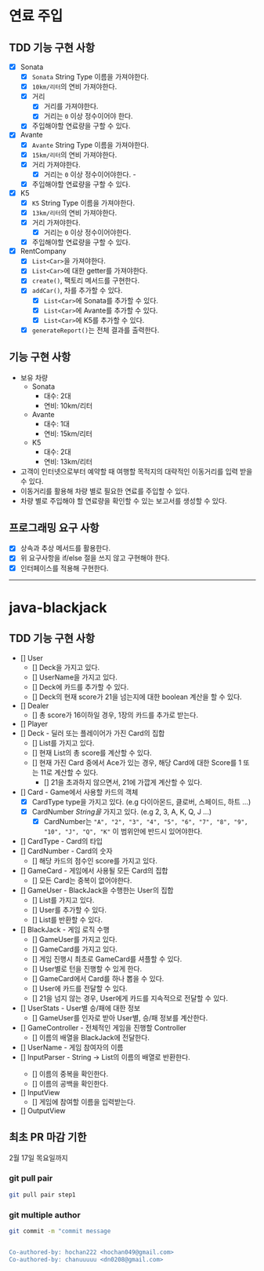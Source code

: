 # 연료 주입

## TDD 기능 구현 사항

- [x] Sonata
  - [x] `Sonata` String Type 이름을 가져야한다.
  - [x] `10km/리터`의 연비 가져야한다.
  - [x] 거리
    - [x] 거리를 가져야한다.
    - [x] 거리는 `0` 이상 정수이어야 한다.  
  - [x] 주입해야할 연료량을 구할 수 있다.
- [x] Avante
  - [x] `Avante` String Type 이름을 가져야한다.
  - [x] `15km/리터`의 연비 가져야한다.
  - [x] 거리 가져야한다.
    - [x] 거리는 `0` 이상 정수이어야한다.  - 
  - [x] 주입해야할 연료량을 구할 수 있다.
- [x] K5
  - [x] `K5` String Type 이름을 가져야한다.
  - [x] `13km/리터`의 연비 가져야한다.
  - [x] 거리 가져야한다.
    - [x] 거리는 `0` 이상 정수이어야한다.  
  - [x] 주입해야할 연료량을 구할 수 있다.
- [x] RentCompany
  - [x] `List<Car>`을 가져야한다.
  - [x] `List<Car>`에 대한 getter를 가져야한다.
  - [x] `create()`, 팩토리 메서드를 구현한다.
  - [x] `addCar()`, 차를 추가할 수 있다.
    - [x] `List<Car>`에 Sonata를 추가할 수 있다.
    - [x] `List<Car>`에 Avante를 추가할 수 있다.
    - [x] `List<Car>`에 K5를 추가할 수 있다.
  - [x] `generateReport()`는 전체 결과를 출력한다.
  
## 기능 구현 사항

- 보유 차량
  - Sonata 
    - 대수: 2대
    - 연비: 10km/리터 
  - Avante 
    - 대수: 1대
    - 연비: 15km/리터
  - K5 
    - 대수: 2대
    - 연비: 13km/리터
- 고객이 인터넷으로부터 예약할 때 여행할 목적지의 대략적인 이동거리를 입력 받을 수 있다.
- 이동거리를 활용해 차량 별로 필요한 연료를 주입할 수 있다.
- 차량 별로 주입해야 할 연료량을 확인할 수 있는 보고서를 생성할 수 있다.

## 프로그래밍 요구 사항

- [x] 상속과 추상 메서드를 활용한다.
- [x] 위 요구사항을 if/else 절을 쓰지 않고 구현해야 한다.
- [x] 인터페이스를 적용해 구현한다.

---

# java-blackjack

## TDD 기능 구현 사항

- [] User
  - [] Deck을 가지고 있다.
  - [] UserName을 가지고 있다.
  - [] Deck에 카드를 추가할 수 있다.
  - [] Deck의 현재 score가 21을 넘는지에 대한 boolean 계산을 할 수 있다. 
- [] Dealer
  - [] 총 score가 16이하일 경우, 1장의 카드를 추가로 받는다.
- [] Player
- [] Deck - 딜러 또는 플레이어가 가진 Card의 집합
  - [] List<Card>를 가지고 있다.
  - [] 현재 List<Card>의 총 score를 계산할 수 있다.
  - [] 현재 가진 Card 중에서 Ace가 있는 경우, 해당 Card에 대한 Score를 1 또는 11로 계산할 수 있다.
    - [] 21을 초과하지 않으면서, 21에 가깝게 계산할 수 있다.
- [] Card - Game에서 사용할 카드의 객체
  - [x] CardType type을 가지고 있다. (e.g 다이아몬드, 클로버, 스페이드, 하트 ...)
  - [x] CardNumber _String을_ 가지고 있다. (e.g 2, 3, A, K, Q, J ...)
    - [x]  CardNumber는 `"A", "2", "3", "4", "5", "6", "7", "8", "9", "10", "J", "Q", "K"` 이 범위안에 반드시 있어야한다.
- [] CardType - Card의 타입
- [] CardNumber - Card의 숫자
  - [] 해당 카드의 점수인 score를 가지고 있다.
- [] GameCard - 게임에서 사용될 모든 Card의 집합
  - [] 모든 Card는 중복이 없어야한다.
- [] GameUser - BlackJack을 수행한는 User의 집합
  - [] List<User>를 가지고 있다.
  - [] User를 추가할 수 있다.
  - [] List<User>를 반환할 수 있다.
- [] BlackJack - 게임 로직 수행
  - [] GameUser를 가지고 있다.
  - [] GameCard를 가지고 있다.
  - [] 게임 진행시 최초로 GameCard를 셔플할 수 있다.
  - [] User별로 턴을 진행할 수 있게 한다.
  - [] GameCard에서 Card를 하나 뽑을 수 있다.
  - [] User에 카드를 전달할 수 있다.
  - [] 21을 넘지 않는 경우, User에게 카드를 지속적으로 전달할 수 있다.
- [] UserStats - User별 승/패에 대한 정보
  - [] GameUser를 인자로 받아 User별, 승/패 정보를 계산한다.
- [] GameController - 전체적인 게임을 진행할 Controller 
  - [] 이름의 배열을 BlackJack에 전달한다.
- [] UserName - 게임 참여자의 이름
- [] InputParser - String -> List<String>의 이름의 배열로 반환한다.
  - [] 이름의 중복을 확인한다.
  - [] 이름의 공백을 확인한다.
- [] InputView
  - [] 게임에 참여할 이름을 입력받는다.
- [] OutputView

## 최초 PR 마감 기한

2월 17일 목요일까지


### git pull pair

```bash
git pull pair step1
```

### git multiple author

```bash
git commit -m "commit message


Co-authored-by: hochan222 <hochan049@gmail.com>
Co-authored-by: chanuuuuu <dn0208@gmail.com>
```
